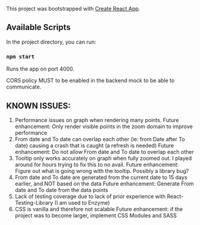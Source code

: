This project was bootstrapped with [Create React App](https://github.com/facebook/create-react-app).

## Available Scripts

In the project directory, you can run:

### `npm start`

Runs the app on port 4000.

CORS policy MUST to be enabled in the backend mock to be able to communicate.


## KNOWN ISSUES:

1. Performance issues on graph when rendering many points. 
 Future enhancement: Only render visible points in the zoom domain to improve performance
2. From date and To date can overlap each other (ie: from Date after To date) causing a crash that is caught (a refresh is needed)
    Future enhancement: Do not allow From date and To date to overlap each other
3. Tooltip only works accurately on graph when fully zoomed out. I played around for hours trying to fix this to no avail. 
    Future enhancement: Figure out what is going wrong with the tooltip. Possibly a library bug?
4. From date and To date are generated from the current date to 15 days earlier, and NOT based on the data
    Future enhancement: Generate From date and To date from the data points
5. Lack of testing coverage due to lack of prior experience with React-Testing-Library (I am  used to Enzyme)
6. CSS is vanilla and therefore not scalable
    Future enhancement: if the project was to become larger, implement CSS Modules and SASS
